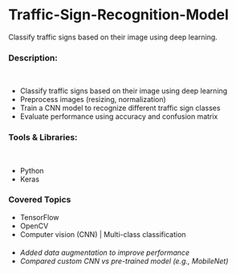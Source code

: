 # Traffic-Sign-Recognition-Model
Classify traffic signs based on their image using deep learning.
<h3>Description:</h3></br>
<ul>
  <li>
    Classify traffic signs based on their image using deep learning
  </li>
  <li>
    Preprocess images (resizing, normalization)
  </li>
  <li>
    Train a CNN model to recognize different traffic sign classes
  </li>
  <li>
    Evaluate performance using accuracy and confusion matrix
  </li>
</ul>

<h3>Tools & Libraries:</h3></br>
<ul>
  <li>Python</li>
  <li>Keras</li>
</ul>

 <h3>Covered Topics</h3>
 <ul>
   <li>
     TensorFlow
   </li>
   <li>
     OpenCV
   </li>
   <li>
     Computer vision (CNN)  |  Multi-class classification
   </li>
 </ul>

  <h6>
    <ul>
      <li>
        Added data augmentation to improve performance 
      </li>
      <li>
        Compared custom CNN vs pre-trained model (e.g., MobileNet)
      </li>
    </ul>
  </h6>
 
 
